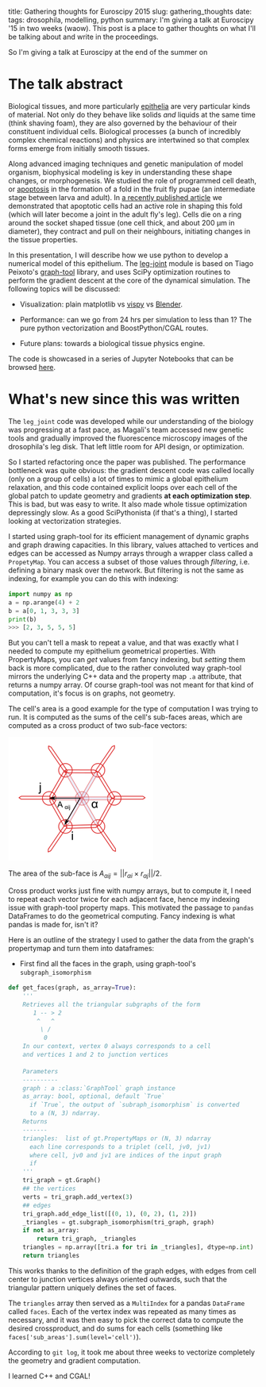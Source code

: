 title: Gathering thoughts for Euroscipy 2015
slug: gathering_thoughts
date:
tags: drosophila, modelling, python
summary: I'm giving a talk at Euroscipy '15 in two weeks (waow). This post is
  a place to gather thoughts on what I'll be talking about and write
  in the proceedings.


So I'm giving a talk at Euroscipy at the end of the summer on

# The talk abstract

Biological tissues, and more particularly
[epithelia](http://en.wikipedia.org/wiki/epithelium) are very
particular kinds of material. Not only do they behave like solids
_and_ liquids at the same time (think shaving foam), they are also
governed by the behaviour of their constituent individual
cells. Biological processes (a bunch of incredibly complex chemical
reactions) and physics are intertwined so that complex forms emerge
from initially smooth tissues.

Along advanced imaging techniques and genetic manipulation of model
organism, biophysical modeling is key in understanding these shape
changes, or morphogenesis. We studied the role of programmed cell
death, or [apoptosis](http://en.wikipedia.org/wiki/apoptosis) in the
formation of a fold in the fruit fly pupae (an intermediate stage
between larva and adult). In
[a recently published article](http://dx.doi.org/10.1038/nature14152)
we demonstrated that apoptotic cells had an active role in shaping
this fold (which will later become a joint in the adult fly's
leg). Cells die on a ring around the socket shaped tissue (one cell
thick, and about 200 µm in diameter), they contract and pull on their
neighbours, initiating changes in the tissue properties.

In this presentation, I will describe how we use python to develop a
numerical model of this epithelium. The
[leg-joint](https://github.com/glyg/leg-joint) module is based on
Tiago Peixoto's [graph-tool](http://graph-tool.skewed.de) library, and
uses SciPy optimization routines to perform the gradient descent at
the core of the dynamical simulation. The following topics will be discussed:

* Visualization: plain matplotlib vs [vispy](http://vispy.org) vs
  [Blender](http://www.blender.org).

* Performance: can we go from 24 hrs per simulation to less than 1?
  The pure python vectorization and BoostPython/CGAL routes.

* Future plans: towards a biological tissue physics engine.

The code is showcased in a series of Jupyter Notebooks that can be
browsed
[here](http://nbviewer.ipython.org/github/glyg/leg-joint/tree/master/notebooks/).



# What's new since this was written

The `leg_joint` code was developed while our understanding of the biology was
progressing  at a fast pace, as Magali's team accessed new genetic tools and
gradually improved the fluorescence microscopy images of the drosophila's leg
disk. That left little room for API design, or optimization.

So I started refactoring once the paper was published. The performance
bottleneck was quite obvious: the gradient descent code was called locally (only
on a group of cells) a lot of times to mimic a global epithelium relaxation, and
this code contained explicit loops over each cell of the global patch to update
geometry and gradients **at each optimization step**. This is bad, but was easy
to write. It also made whole tissue optimization depressingly slow. As a good
SciPythonista (if that's a thing), I started looking at vectorization strategies.

I started using graph-tool for its efficient management of dynamic graphs and
graph drawing capacities. In this library, values attached to vertices and edges
can be accessed as Numpy arrays through a wrapper class called a `PropetyMap`.
You can access a subset of those values through _filtering_, i.e. defining a
binary mask over the network. But filtering is not the same as indexing, for
example you can do this with indexing:

```python
import numpy as np
a = np.arange(4) + 2
b = a[0, 1, 3, 3, 3]
print(b)
>>> [2, 3, 5, 5, 5]
```

But you can't tell a mask to repeat a value, and that was exactly what I needed
to compute my epithelium geometrical properties. With PropertyMaps, you can
*get* values from fancy indexing, but *setting* them back is more complicated,
due to the rather convoluted way graph-tool mirrors the underlying C++ data and
the property map `.a` attribute, that returns a numpy array. Of course
graph-tool was not meant for that kind of computation, it's focus is on graphs, not geometry.

The cell's area is a good example for the type of computation I was trying to
run. It is computed as the sums of the cell's sub-faces areas, which are
computed as a cross product of two sub-face vectors:

![A cell segmented in triangles](images/cell_area.png)

The area of the sub-face is $A_{\alpha ij} = || r_{\alpha i} \times r_{\alpha j} || / 2$.

Cross product works just fine with numpy arrays, but to compute it, I need to
repeat each vector twice for each adjacent face, hence my indexing issue with
graph-tool property maps. This motivated the passage to `pandas` DataFrames to
do the geometrical computing. Fancy indexing is what pandas is made for, isn't it?

Here is an outline of the strategy I used to gather the data from the graph's propertymap and turn them into dataframes:

* First find all the faces in the graph, using graph-tool's
`subgraph_isomorphism`

```python
def get_faces(graph, as_array=True):
    '''
    Retrieves all the triangular subgraphs of the form
       1 -- > 2
        ^   ^
         \ /
          0
    In our context, vertex 0 always corresponds to a cell
    and vertices 1 and 2 to junction vertices

    Parameters
    ----------
    graph : a :class:`GraphTool` graph instance
    as_array: bool, optional, default `True`
      if `True`, the output of `subraph_isomorphism` is converted
      to a (N, 3) ndarray.
    Returns
    -------
    triangles:  list of gt.PropertyMaps or (N, 3) ndarray
      each line corresponds to a triplet (cell, jv0, jv1)
      where cell, jv0 and jv1 are indices of the input graph
      if
    '''
    tri_graph = gt.Graph()
    ## the vertices
    verts = tri_graph.add_vertex(3)
    ## edges
    tri_graph.add_edge_list([(0, 1), (0, 2), (1, 2)])
    _triangles = gt.subgraph_isomorphism(tri_graph, graph)
    if not as_array:
        return tri_graph, _triangles
    triangles = np.array([tri.a for tri in _triangles], dtype=np.int)
    return triangles
```


This works thanks to the definition of the graph edges, with edges from cell
center to junction vertices always oriented outwards, such that the triangular
pattern uniquely defines the set of faces.

The `triangles` array then served as a `MultiIndex` for a pandas `DataFrame`
called `faces`. Each of the vertex index was repeated as many times as
necessary, and it was then easy to pick the correct data to compute the desired
crossproduct, and do sums for each cells (something like `faces['sub_areas'].sum(level='cell')`).

According to `git log`, it took me about three weeks to vectorize completely the geometry and gradient computation. 




I learned C++ and CGAL!
